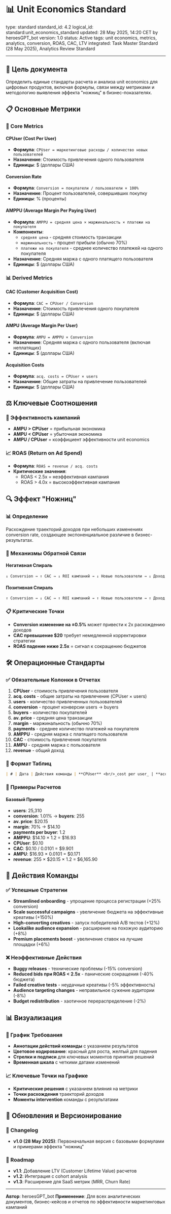 # 📊 Unit Economics Standard

<!-- 🔒 PROTECTED SECTION: BEGIN -->

type: standard
standard_id: 4.2
logical_id: standard:unit_economics_standard
updated: 28 May 2025, 14:20 CET by heroesGPT_bot
version: 1.0
status: Active
tags: unit economics, metrics, analytics, conversion, ROAS, CAC, LTV
integrated: Task Master Standard (28 May 2025), Analytics Review Standard

<!-- 🔒 PROTECTED SECTION: END -->

---

## 🎯 Цель документа

Определить единые стандарты расчета и анализа unit economics для цифровых продуктов, включая формулы, связи между метриками и методологию выявления эффекта "ножниц" в бизнес-показателях.

## 📋 Основные Метрики

### 🔢 Core Metrics

#### CPUser (Cost Per User)

- **Формула**: `CPUser = маркетинговые расходы / количество новых пользователей`
- **Назначение**: Стоимость привлечения одного пользователя
- **Единицы**: $ (доллары США)

#### Conversion Rate

- **Формула**: `Conversion = покупатели / пользователи × 100%`
- **Назначение**: Процент пользователей, совершивших покупку
- **Единицы**: % (проценты)

#### AMPPU (Average Margin Per Paying User)

- **Формула**: `AMPPU = средняя цена × маржинальность × платежи на покупателя`
- **Компоненты**:
  - `средняя цена` - средняя стоимость транзакции
  - `маржинальность` - процент прибыли (обычно 70%)
  - `платежи на покупателя` - среднее количество платежей на одного покупателя
- **Назначение**: Средняя маржа с одного платящего пользователя
- **Единицы**: $ (доллары США)

### 📊 Derived Metrics

#### CAC (Customer Acquisition Cost)

- **Формула**: `CAC = CPUser / Conversion`
- **Назначение**: Стоимость привлечения одного покупателя
- **Единицы**: $ (доллары США)

#### AMPU (Average Margin Per User)

- **Формула**: `AMPU = AMPPU × Conversion`
- **Назначение**: Средняя маржа с одного пользователя (включая неплатящих)
- **Единицы**: $ (доллары США)

#### Acquisition Costs

- **Формула**: `acq. costs = CPUser × users`
- **Назначение**: Общие затраты на привлечение пользователей
- **Единицы**: $ (доллары США)

## ⚖️ Ключевые Соотношения

### 🎯 Эффективность кампаний

- **AMPU > CPUser** = прибыльная экономика
- **AMPU < CPUser** = убыточная экономика
- **AMPU / CPUser** = коэффициент эффективности unit economics

### 📈 ROAS (Return on Ad Spend)

- **Формула**: `ROAS = revenue / acq. costs`
- **Критические значения**:
  - ROAS < 2.5x = неэффективная кампания
  - ROAS > 4.0x = высокоэффективная кампания

## 🔍 Эффект "Ножниц"

### 📊 Определение

Расхождение траекторий доходов при небольших изменениях conversion rate, создающее экспоненциальное различие в бизнес-результатах.

### 🔧 Механизмы Обратной Связи

#### Негативная Спираль

```
↓ Conversion → ↑ CAC → ↓ ROI кампаний → ↓ Новые пользователи → ↓ Доход
```

#### Позитивная Спираль

```
↑ Conversion → ↓ CAC → ↑ ROI кампаний → ↑ Новые пользователи → ↑ Доход
```

### 📋 Критические Точки

- **Conversion изменение на ±0.5%** может привести к 2x расхождению доходов
- **CAC превышение $20** требует немедленной корректировки стратегии
- **ROAS падение ниже 2.5x** = сигнал к сокращению бюджетов

## 🛠️ Операционные Стандарты

### ✅ Обязательные Колонки в Отчетах

1. **CPUser** - стоимость привлечения пользователя
2. **acq. costs** - общие затраты на привлечение (CPUser × users)
3. **users** - количество привлеченных пользователей
4. **conversion** - процент конверсии users → buyers
5. **buyers** - количество покупателей
6. **av. price** - средняя цена транзакции
7. **margin** - маржинальность (обычно 70%)
8. **payments** - среднее количество платежей на покупателя
9. **AMPPU** - средняя маржа с платящего пользователя
10. **CAC** - стоимость привлечения покупателя
11. **AMPU** - средняя маржа с пользователя
12. **revenue** - общий доход

### 📝 Формат Таблиц

```markdown
| # | Дата | Действия команды | **CPUser** <br/>_cost per user_ | **acq. costs** <br/>_CPUser × users_ | users | **conversion** <br/>_users → buyers_ | buyers | **av. price** <br/>_per 1 transaction_ | **margin** <br/>_70% to us_ | **payments** <br/>_per 1 buyer_ | **AMPPU** <br/>_av. margin per paying user_ | **CAC** <br/>_customer acq. costs_ | **AMPU** <br/>_av. margin per user_ | revenue |
```

### 🔢 Примеры Расчетов

#### Базовый Пример

- **users**: 25,310
- **conversion**: 1.01% → **buyers**: 255
- **av. price**: $20.15
- **margin**: 70% → $14.10
- **payments per buyer**: 1.2
- **AMPPU**: $14.10 × 1.2 = $16.93
- **CPUser**: $0.10
- **CAC**: $0.10 / 0.0101 = $9.901
- **AMPU**: $16.93 × 0.0101 = $0.171
- **revenue**: 255 × $20.15 × 1.2 = $6,165.90

## 🎯 Действия Команды

### ✅ Успешные Стратегии

- **Streamlined onboarding** - упрощение процесса регистрации (+25% conversion)
- **Scale successful campaigns** - увеличение бюджета на эффективные креативы (+150%)
- **High-converting creatives** - запуск победителей A/B тестов (+12%)
- **Lookalike audience expansion** - расширение на похожую аудиторию (+8%)
- **Premium placements boost** - увеличение ставок на лучшие площадки (+6%)

### ❌ Неэффективные Действия

- **Buggy releases** - технические проблемы (-15% conversion)
- **Reduced bids при ROAS < 2.5x** - панические сокращения (-40% бюджета)
- **Failed creative tests** - неудачные креативы (-5% эффективность)
- **Audience targeting changes** - неправильное сужение аудитории (-8%)
- **Budget redistribution** - хаотичное перераспределение (-2%)

## 📊 Визуализация

### 🎨 График Требования

- **Аннотации действий команды** с указанием результатов
- **Цветовое кодирование**: красный для роста, желтый для падения
- **Стрелки и подписи** для ключевых моментов принятия решений
- **Временная шкала** с четкими датами изменений

### 📈 Ключевые Точки на Графике

- **Критические решения** с указанием влияния на метрики
- **Точки расхождения** траекторий доходов
- **Моменты intervention** команды с результатами

## 🔄 Обновления и Версионирование

### 📝 Changelog

- **v1.0 (28 May 2025)**: Первоначальная версия с базовыми формулами и примерами эффекта "ножниц"

### 🎯 Roadmap

- **v1.1**: Добавление LTV (Customer Lifetime Value) расчетов
- **v1.2**: Интеграция с cohort analysis
- **v1.3**: Расширение для SaaS метрик (MRR, Churn Rate)

---

**Автор**: heroesGPT_bot
**Применение**: Для всех аналитических документов, бизнес-кейсов и отчетов по эффективности маркетинговых кампаний
